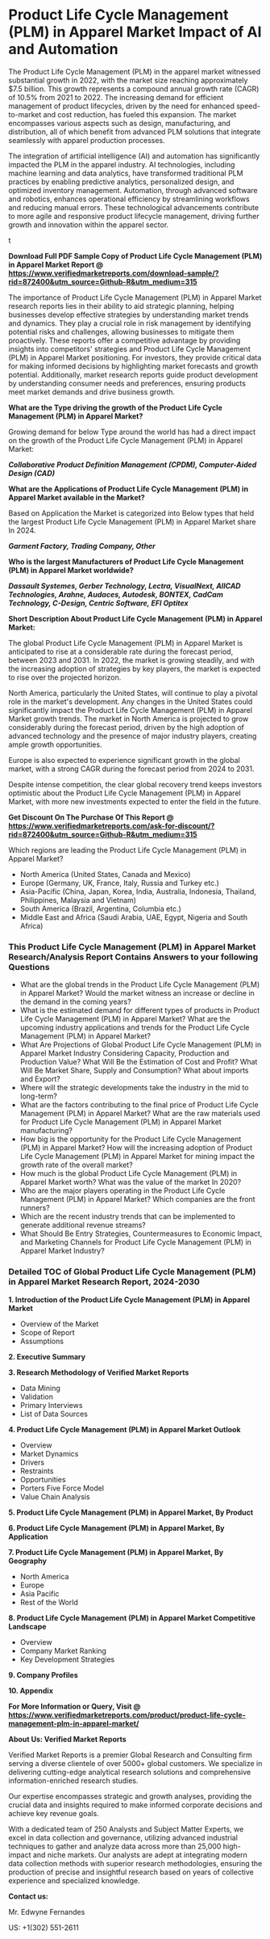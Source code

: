 <meta name="title" content="Global Product Life Cycle Management (PLM) in Apparel Market Impact of AI and Automation"><meta name="description" content="The Product Life Cycle Management (PLM) in the apparel market witnessed substantial growth in 2022, with the market size reaching approximately $7.5 billion. This grow"><meta name="title" content="Product Life Cycle Management (PLM) in Apparel Market Size, Share, Scope, Trends, Growth, Opportunities, Analysis, Forecast"><h1>Product Life Cycle Management (PLM) in Apparel Market Impact of AI and Automation</h1><p>The Product Life Cycle Management (PLM) in the apparel market witnessed substantial growth in 2022, with the market size reaching approximately $7.5 billion. This growth represents a compound annual growth rate (CAGR) of 10.5% from 2021 to 2022. The increasing demand for efficient management of product lifecycles, driven by the need for enhanced speed-to-market and cost reduction, has fueled this expansion. The market encompasses various aspects such as design, manufacturing, and distribution, all of which benefit from advanced PLM solutions that integrate seamlessly with apparel production processes.</p><p>The integration of artificial intelligence (AI) and automation has significantly impacted the PLM in the apparel industry. AI technologies, including machine learning and data analytics, have transformed traditional PLM practices by enabling predictive analytics, personalized design, and optimized inventory management. Automation, through advanced software and robotics, enhances operational efficiency by streamlining workflows and reducing manual errors. These technological advancements contribute to more agile and responsive product lifecycle management, driving further growth and innovation within the apparel sector.</p>t</p><p id="" class=""><strong>Download Full PDF Sample Copy of Product Life Cycle Management (PLM) in Apparel Market Report @ <a href="https://www.verifiedmarketreports.com/download-sample/?rid=872400&utm_source=Github-R&utm_medium=315" target="_blank">https://www.verifiedmarketreports.com/download-sample/?rid=872400&utm_source=Github-R&utm_medium=315</a></strong></p><p>The importance of&nbsp;Product Life Cycle Management (PLM) in Apparel Market research reports lies in their ability to aid strategic planning, helping businesses develop effective strategies by understanding market trends and dynamics. They play a crucial role in risk management by identifying potential risks and challenges, allowing businesses to mitigate them proactively. These reports offer a competitive advantage by providing insights into competitors' strategies and Product Life Cycle Management (PLM) in Apparel Market positioning. For investors, they provide critical data for making informed decisions by highlighting market forecasts and growth potential. Additionally, market research reports guide product development by understanding consumer needs and preferences, ensuring products meet market demands and drive business growth.</p><p><strong>What are the&nbsp;Type driving the growth of the Product Life Cycle Management (PLM) in Apparel Market?</strong></p><p id="" class="">Growing demand for below Type around the world has had a direct impact on the growth of the Product Life Cycle Management (PLM) in Apparel Market:</p><em><strong>Collaborative Product Definition Management (CPDM), Computer-Aided Design (CAD)</strong></em></p><strong>What are the&nbsp;Applications&nbsp;of Product Life Cycle Management (PLM) in Apparel Market available in the Market?</strong></p><p id="" class="">Based on Application the Market is categorized into Below types that held the largest Product Life Cycle Management (PLM) in Apparel Market share In 2024.</p><em><strong>Garment Factory, Trading Company, Other</strong></em></p><strong>Who is the largest Manufacturers of Product Life Cycle Management (PLM) in Apparel Market worldwide?</strong></p><p><em><strong>Dassault Systemes, Gerber Technology, Lectra, VisualNext, AllCAD Technologies, Arahne, Audaces, Autodesk, BONTEX, CadCam Technology, C-Design, Centric Software, EFI Optitex</strong></em></p><p id="" class=""><strong>Short Description About Product Life Cycle Management (PLM) in Apparel Market:</strong></p><p>The global Product Life Cycle Management (PLM) in Apparel Market is anticipated to rise at a considerable rate during the forecast period, between 2023 and 2031. In 2022, the market is growing steadily, and with the increasing adoption of strategies by key players, the market is expected to rise over the projected horizon.</p><p>North America, particularly the United States, will continue to play a pivotal role in the market's development. Any changes in the United States could significantly impact the Product Life Cycle Management (PLM) in Apparel Market growth trends. The market in North America is projected to grow considerably during the forecast period, driven by the high adoption of advanced technology and the presence of major industry players, creating ample growth opportunities.</p><p>Europe is also expected to experience significant growth in the global market, with a strong CAGR during the forecast period from 2024 to 2031.</p><p>Despite intense competition, the clear global recovery trend keeps investors optimistic about the Product Life Cycle Management (PLM) in Apparel Market, with more new investments expected to enter the field in the future.</p><p id="" class=""><strong>Get Discount On The Purchase Of This Report @ <a href="https://www.verifiedmarketreports.com/ask-for-discount/?rid=872400&utm_source=Github-R&utm_medium=315" target="_blank">https://www.verifiedmarketreports.com/ask-for-discount/?rid=872400&utm_source=Github-R&utm_medium=315</a></strong></p>Which regions are leading the Product Life Cycle Management (PLM) in Apparel Market?</p><ul><li>North America (United States, Canada and Mexico)</li><li>Europe (Germany, UK, France, Italy, Russia and Turkey etc.)</li><li>Asia-Pacific (China, Japan, Korea, India, Australia, Indonesia, Thailand, Philippines, Malaysia and Vietnam)</li><li>South America (Brazil, Argentina, Columbia etc.)</li><li>Middle East and Africa (Saudi Arabia, UAE, Egypt, Nigeria and South Africa)</li></ul><h3 id="" class="">This Product Life Cycle Management (PLM) in Apparel Market Research/Analysis Report Contains Answers to your following Questions</h3><ul><li>What are the global trends in the Product Life Cycle Management (PLM) in Apparel Market? Would the market witness an increase or decline in the demand in the coming years?</li><li>What is the estimated demand for different types of products in Product Life Cycle Management (PLM) in Apparel Market? What are the upcoming industry applications and trends for the Product Life Cycle Management (PLM) in Apparel Market?</li><li>What Are Projections of Global Product Life Cycle Management (PLM) in Apparel Market Industry Considering Capacity, Production and Production Value? What Will Be the Estimation of Cost and Profit? What Will Be Market Share, Supply and Consumption? What about imports and Export?</li><li>Where will the strategic developments take the industry in the mid to long-term?</li><li>What are the factors contributing to the final price of Product Life Cycle Management (PLM) in Apparel Market? What are the raw materials used for Product Life Cycle Management (PLM) in Apparel Market manufacturing?</li><li>How big is the opportunity for the Product Life Cycle Management (PLM) in Apparel Market? How will the increasing adoption of Product Life Cycle Management (PLM) in Apparel Market for mining impact the growth rate of the overall market?</li><li>How much is the global Product Life Cycle Management (PLM) in Apparel Market worth? What was the value of the market In 2020?</li><li>Who are the major players operating in the Product Life Cycle Management (PLM) in Apparel Market? Which companies are the front runners?</li><li>Which are the recent industry trends that can be implemented to generate additional revenue streams?</li><li>What Should Be Entry Strategies, Countermeasures to Economic Impact, and Marketing Channels for Product Life Cycle Management (PLM) in Apparel Market Industry?</li></ul><h3 id="" class="">Detailed TOC of Global Product Life Cycle Management (PLM) in Apparel Market Research Report, 2024-2030</h3><p id="" class=""><strong>1. Introduction of the Product Life Cycle Management (PLM) in Apparel Market</strong></p><ul><li>Overview of the Market</li><li>Scope of Report</li><li>Assumptions</li></ul><p id="" class=""><strong>2. Executive Summary</strong></p><p id="" class=""><strong>3. Research Methodology of Verified Market Reports</strong></p><ul><li>Data Mining</li><li>Validation</li><li>Primary Interviews</li><li>List of Data Sources</li></ul><p id="" class=""><strong>4. Product Life Cycle Management (PLM) in Apparel Market Outlook</strong></p><ul><li>Overview</li><li>Market Dynamics</li><li>Drivers</li><li>Restraints</li><li>Opportunities</li><li>Porters Five Force Model</li><li>Value Chain Analysis</li></ul><p id="" class=""><strong>5. Product Life Cycle Management (PLM) in Apparel Market, By Product</strong></p><p id="" class=""><strong>6. Product Life Cycle Management (PLM) in Apparel Market, By Application</strong></p><p id="" class=""><strong>7. Product Life Cycle Management (PLM) in Apparel Market, By Geography</strong></p><ul><li>North America</li><li>Europe</li><li>Asia Pacific</li><li>Rest of the World</li></ul><p id="" class=""><strong>8. Product Life Cycle Management (PLM) in Apparel Market Competitive Landscape</strong></p><ul><li>Overview</li><li>Company Market Ranking</li><li>Key Development Strategies</li></ul><p id="" class=""><strong>9. Company Profiles</strong></p><p id="" class=""><strong>10. Appendix</strong></p><p id="" class=""><strong>For More Information or Query, Visit @ <a href="https://www.verifiedmarketreports.com/product/product-life-cycle-management-plm-in-apparel-market/" target="_blank">https://www.verifiedmarketreports.com/product/product-life-cycle-management-plm-in-apparel-market/</a></strong></p><p id="" class=""><strong>About Us: Verified Market Reports</strong></p><p id="" class="">Verified Market Reports is a premier Global Research and Consulting firm serving a diverse clientele of over 5000+ global customers. We specialize in delivering cutting-edge analytical research solutions and comprehensive information-enriched research studies.</p><p id="" class="">Our expertise encompasses strategic and growth analyses, providing the crucial data and insights required to make informed corporate decisions and achieve key revenue goals.</p><p id="" class="">With a dedicated team of 250 Analysts and Subject Matter Experts, we excel in data collection and governance, utilizing advanced industrial techniques to gather and analyze data across more than 25,000 high-impact and niche markets. Our analysts are adept at integrating modern data collection methods with superior research methodologies, ensuring the production of precise and insightful research based on years of collective experience and specialized knowledge.</p><p id="" class=""><strong>Contact us:</strong></p><p id="" class="">Mr. Edwyne Fernandes</p><p id="" class="">US: +1(302) 551-2611</p>